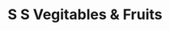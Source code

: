 ---
title: "S S Vegitables & Fruits"
url: /paranthal/s-s-vegitables-and-fruits/
shop: greengrocer
---